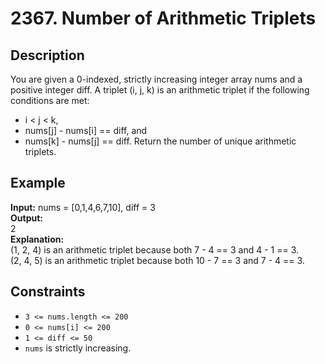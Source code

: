 # 2367. Number of Arithmetic Triplets

## Description

You are given a 0-indexed, strictly increasing integer array nums and a positive integer diff. A triplet (i, j, k) is an arithmetic triplet if the following conditions are met:

- i < j < k,
- nums[j] - nums[i] == diff, and
- nums[k] - nums[j] == diff.
  Return the number of unique arithmetic triplets.

## Example

**Input:**
nums = [0,1,4,6,7,10], diff = 3
<br>
**Output:**
<br>
2
<br>
**Explanation:**
<br>
(1, 2, 4) is an arithmetic triplet because both 7 - 4 == 3 and 4 - 1 == 3.  
(2, 4, 5) is an arithmetic triplet because both 10 - 7 == 3 and 7 - 4 == 3.

## Constraints

- `3 <= nums.length <= 200`
- `0 <= nums[i] <= 200`
- `1 <= diff <= 50`
- `nums` is strictly increasing.
